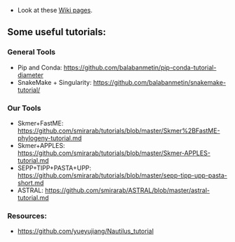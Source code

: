 * Look at these [Wiki pages](../../wiki).

## Some useful **tutorials**: 

### General Tools
* Pip and Conda:  https://github.com/balabanmetin/pip-conda-tutorial-diameter
* SnakeMake + Singularity: https://github.com/balabanmetin/snakemake-tutorial/

### Our Tools
* Skmer+FastME: https://github.com/smirarab/tutorials/blob/master/Skmer%2BFastME-phylogeny-tutorial.md
* Skmer+APPLES: https://github.com/smirarab/tutorials/blob/master/Skmer-APPLES-tutorial.md
* SEPP+TIPP+PASTA+UPP: https://github.com/smirarab/tutorials/blob/master/sepp-tipp-upp-pasta-short.md
* ASTRAL: https://github.com/smirarab/ASTRAL/blob/master/astral-tutorial.md

### Resources:
* https://github.com/yueyujiang/Nautilus_tutorial

